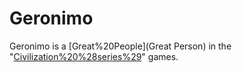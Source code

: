 # Geronimo

Geronimo is a [Great%20People](Great Person) in the "[Civilization%20%28series%29](Civilization)" games.